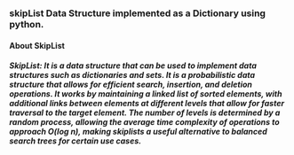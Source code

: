 ### skipList Data Structure implemented as a Dictionary using python.

#### About SkipList

##### SkipList: It is a data structure that can be used to implement data structures such as dictionaries and sets. It is a probabilistic data structure that allows for efficient search, insertion, and deletion operations. It works by maintaining a linked list of sorted elements, with additional links between elements at different levels that allow for faster traversal to the target element. The number of levels is determined by a random process, allowing the average time complexity of operations to approach O(log n), making skiplists a useful alternative to balanced search trees for certain use cases.
